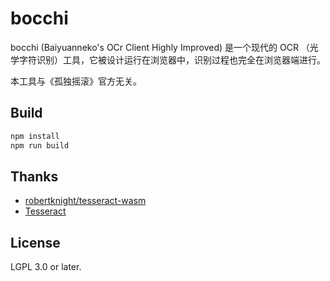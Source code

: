 
bocchi
======

bocchi (Baiyuanneko's OCr Client Highly Improved) 是一个现代的 OCR （光学字符识别）工具，它被设计运行在浏览器中，识别过程也完全在浏览器端进行。

本工具与《孤独摇滚》官方无关。

## Build

```sh
npm install
npm run build
```

## Thanks

* [robertknight/tesseract-wasm](https://github.com/robertknight/tesseract-wasm)
* [Tesseract](https://github.com/tesseract-ocr/tesseract)

## License

LGPL 3.0 or later.